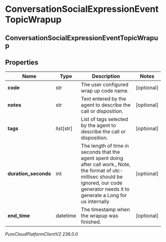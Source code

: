 # ConversationSocialExpressionEventTopicWrapup

## ConversationSocialExpressionEventTopicWrapup

## Properties

|Name | Type | Description | Notes|
|------------ | ------------- | ------------- | -------------|
| **code** | str | The user configured wrap up code name. | [optional] |
| **notes** | str | Text entered by the agent to describe the call or disposition. | [optional] |
| **tags** | list[str] | List of tags selected by the agent to describe the call or disposition. | [optional] |
| **duration_seconds** | int | The length of time in seconds that the agent spent doing after call work., Note, the format of utc-millisec should be ignored, our code generator needs it to generate a Long for us internally | [optional] |
| **end_time** | datetime | The timestamp when the wrapup was finished. | [optional] |



_PureCloudPlatformClientV2 236.0.0_
